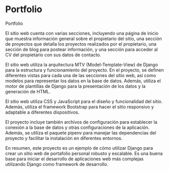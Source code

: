 # Portfolio
Portfolio 

El sitio web cuenta con varias secciones, incluyendo una página de inicio que muestra información general sobre el propietario del sitio, una sección de proyectos que detalla los proyectos realizados por el propietario, una sección de blog para postear información, y una sección para acceder al CV del propietario con sus datos de contacto.

El sitio web utiliza la arquitectura MTV (Model-Template-View) de Django para la estructura y funcionamiento del proyecto. En el proyecto, se definen diferentes vistas para cada una de las secciones del sitio web, así como modelos para representar los datos en la base de datos. Además, utiliza el motor de plantillas de Django para la presentación de los datos y la generación de HTML.

El sitio web utiliza CSS y JavaScript para el diseño y funcionalidad del sitio. Además, utiliza el framework Bootstrap para hacer el sitio responsivo y adaptable a diferentes dispositivos.

El proyecto incluye también archivos de configuración para establecer la conexión a la base de datos y otras configuraciones de la aplicación. Además, se utiliza el paquete pipenv para manejar las dependencias del proyecto y facilitar la instalación en diferentes entornos.

En resumen, este proyecto es un ejemplo de cómo utilizar Django para crear un sitio web de portafolio personal robusto y escalable. Es una buena base para iniciar el desarrollo de aplicaciones web más complejas utilizando Django como framework de desarrollo.
